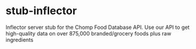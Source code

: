 # stub-inflector
Inflector server stub for the Chomp Food Database API. Use our API to get high-quality data on over 875,000 branded/grocery foods plus raw ingredients
